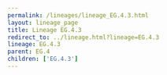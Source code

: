 ```yaml
---
permalink: /lineages/lineage_EG.4.3.html
layout: lineage_page
title: Lineage EG.4.3
redirect_to: ../lineage.html?lineage=EG.4.3
lineage: EG.4.3
parent: EG.4
children: ['EG.4.3']
---
```

